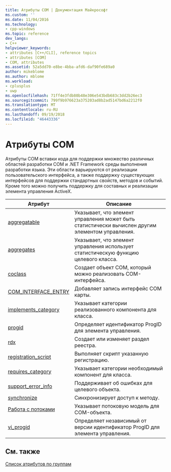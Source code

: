 ```yaml
---
title: Атрибуты COM | Документация Майкрософт
ms.custom: ''
ms.date: 11/04/2016
ms.technology:
- cpp-windows
ms.topic: reference
dev_langs:
- C++
helpviewer_keywords:
- attributes [C++/CLI], reference topics
- attributes [COM]
- COM, attributes
ms.assetid: 52a5dd70-e8be-4bba-afd6-daf90fe689a0
author: mikeblome
ms.author: mblome
ms.workload:
- cplusplus
- uwp
ms.openlocfilehash: 71ff4e3fdb80b48e306e543bdb683c3dd2b26ec3
ms.sourcegitcommit: 799f9b976623a375203ad8b2ad5147bd6a2212f0
ms.translationtype: MT
ms.contentlocale: ru-RU
ms.lasthandoff: 09/19/2018
ms.locfileid: "46443336"
---
```

# <a name="com-attributes"></a>Атрибуты COM
Атрибуты COM вставки кода для поддержки множество различных областей разработки COM и .NET Framework среды выполнения разработки языка. Эти области варьируются от реализации пользовательского интерфейса, а также поддержку существующих интерфейсов для поддержки стандартных свойств, методов и событий. Кроме того можно получить поддержку для составных и реализации элемента управления ActiveX.
  
|Атрибут|Описание|
|---------------|-----------------|
|[aggregatable](../windows/aggregatable.md)|Указывает, что элемент управления может быть статистически вычислен другим элементом управления.|
|[aggregates](../windows/aggregates.md)|Указывает, что элемент управления использует статистическую функцию целевого класса.|
|[coclass](../windows/coclass.md)|Создает объект COM, который можно реализовать COM-интерфейса.|
|[COM_INTERFACE_ENTRY](../windows/com-interface-entry-cpp.md)|Добавляет запись интерфейс COM карты.|
|[implements_category](../windows/implements-category.md)|Указывает категории реализованного компонента для класса.|
|[progid](../windows/progid.md)|Определяет идентификатор ProgID для элемента управления.|
|[rdx](../windows/rdx.md)|Создает или изменяет раздел реестра.|
|[registration_script](../windows/registration-script.md)|Выполняет скрипт указанную регистрацию.|
|[requires_category](../windows/requires-category.md)|Указывает категории необходимый компонент для класса.|
|[support_error_info](../windows/support-error-info.md)|Поддерживает об ошибках для целевого объекта.|
|[synchronize](../windows/synchronize.md)|Синхронизирует доступ к методу.|
|[Работа с потоками](../windows/threading-cpp.md)|Указывает потоковую модель для COM-объекта.|
|[vi_progid](../windows/vi-progid.md)|Определяет независимый от версии идентификатор ProgID для элемента управления.|
  
## <a name="see-also"></a>См. также

[Список атрибутов по группам](../windows/attributes-by-group.md)